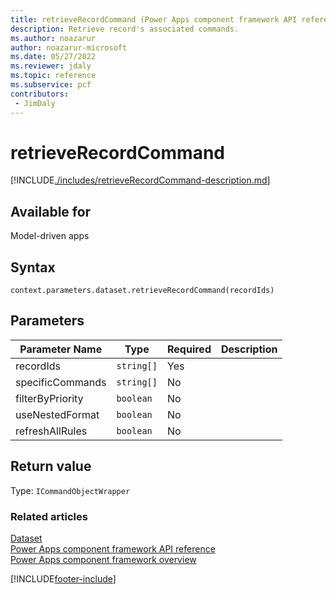 ```yaml
---
title: retrieveRecordCommand (Power Apps component framework API reference) | Microsoft Docs
description: Retrieve record's associated commands.
ms.author: noazarur
author: noazarur-microsoft
ms.date: 05/27/2022
ms.reviewer: jdaly
ms.topic: reference
ms.subservice: pcf
contributors:
 - JimDaly
---
```


# retrieveRecordCommand

[!INCLUDE[./includes/retrieveRecordCommand-description.md](./includes/retrieverecordcommand-description.md)]

## Available for

Model-driven apps

## Syntax

`context.parameters.dataset.retrieveRecordCommand(recordIds)`

## Parameters

| Parameter Name   | Type       | Required | Description |
| ---------------- | ---------- | -------- | ----------- |
| recordIds        | `string[]` | Yes      |             |
| specificCommands | `string[]` | No       |             |
| filterByPriority | `boolean`  | No       |             |
| useNestedFormat  | `boolean`  | No       |             |
| refreshAllRules  | `boolean`  | No       |             |

## Return value

Type: `ICommandObjectWrapper`

### Related articles

[Dataset](../dataset.md)<br/>
[Power Apps component framework API reference](../../reference/index.md)<br/>
[Power Apps component framework overview](../../overview.md)

[!INCLUDE[footer-include](../../../../includes/footer-banner.md)]
